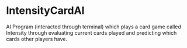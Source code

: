 # IntensityCardAI
AI Program (interacted through terminal) which plays a card game called Intensity through evaluating current cards played and predicting which cards other players have.  
